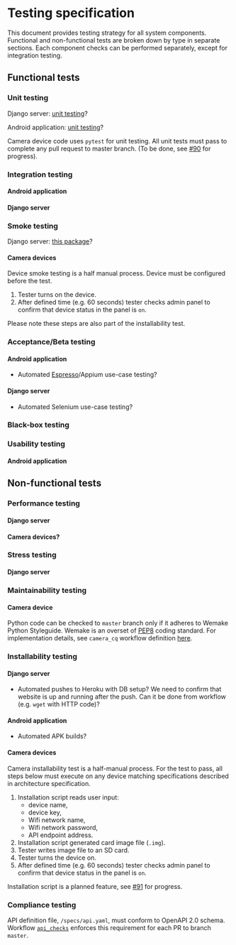 # Testing specification

This document provides testing strategy for all system components. Functional and non-functional tests are broken down by type in separate sections. Each component checks can be performed separately, except for integration testing.

## Functional tests

### Unit testing

Django server: [unit testing](https://docs.djangoproject.com/en/3.0/topics/testing/overview/)?

Android application: [unit testing](https://developer.android.com/training/testing/unit-testing)?

Camera device code uses `pytest` for unit testing. All unit tests must pass to complete any pull request to master branch. (To be done, see [#90](https://github.com/pooh-labs/eaterslab/issues/90) for progress).

### Integration testing

#### Android application

#### Django server

### Smoke testing

Django server: [this package](https://pypi.org/project/django-smoke-tests/)?

#### Camera devices

Device smoke testing is a half manual process. Device must be configured before the test.

1. Tester turns on the device.
2. After defined time (e.g. 60 seconds) tester checks admin panel to confirm that device status in the panel is `on`.

Please note these steps are also part of the installability test.

### Acceptance/Beta testing

#### Android application

* Automated [Espresso](https://developer.android.com/training/testing/ui-testing/espresso-testing)/Appium use-case testing?

#### Django server

* Automated Selenium use-case testing?

### Black-box testing


### Usability testing

#### Android application


## Non-functional tests

### Performance testing

#### Django server

#### Camera devices?

### Stress testing

#### Django server

### Maintainability testing

#### Camera device

Python code can be checked to `master` branch only if it adheres to Wemake Python Styleguide. Wemake is an overset of [PEP8](https://www.python.org/dev/peps/pep-0008/) coding standard. For implementation details, see `camera_cq` workflow definition [here](https://github.com/pooh-labs/eaterslab/blob/master/.github/workflows/camera_cq.yaml).

### Installability testing

#### Django server

* Automated pushes to Heroku with DB setup? We need to confirm that website is up and running after the push. Can it be done from workflow (e.g. `wget` with HTTP code)? 

#### Android application

* Automated APK builds?

#### Camera devices

Camera installability test is a half-manual process. For the test to pass, all steps below must execute on any device matching specifications described in architecture specification.

1. Installation script reads user input:
    * device name,
    * device key,
    * Wifi network name,
    * Wifi network password,
    * API endpoint address.
2. Installation script generated card image file (`.img`).
3. Tester writes image file to an SD card.
4. Tester turns the device on.
5. After defined time (e.g. 60 seconds) tester checks admin panel to confirm that device status in the panel is `on`.

Installation script is a planned feature, see [#91](https://github.com/pooh-labs/eaterslab/issues/91) for progress.

### Compliance testing

API definition file, `/specs/api.yaml`, must conform to OpenAPI 2.0 schema. Workflow [`api_checks`](https://github.com/pooh-labs/eaterslab/blob/master/.github/workflows/api_checks.yaml) enforces this requirement for each PR to branch `master`.
